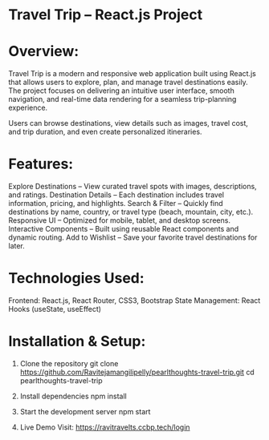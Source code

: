 # Travel Trip – React.js Project
# Overview:

Travel Trip is a modern and responsive web application built using React.js that allows users to explore, plan, and manage travel destinations easily. The project focuses on delivering an intuitive user interface, smooth navigation, and real-time data rendering for a seamless trip-planning experience.

Users can browse destinations, view details such as images, travel cost, and trip duration, and even create personalized itineraries.

# Features:

Explore Destinations – View curated travel spots with images, descriptions, and ratings.
Destination Details – Each destination includes travel information, pricing, and highlights.
Search & Filter – Quickly find destinations by name, country, or travel type (beach, mountain, city, etc.).
Responsive UI – Optimized for mobile, tablet, and desktop screens.
Interactive Components – Built using reusable React components and dynamic routing.
Add to Wishlist – Save your favorite travel destinations for later.

# Technologies Used:

Frontend: React.js, React Router, CSS3, Bootstrap
State Management: React Hooks (useState, useEffect)


# Installation & Setup:

1. Clone the repository
git clone https://github.com/Ravitejamangilipelly/pearlthoughts-travel-trip.git
cd pearlthoughts-travel-trip

2. Install dependencies
npm install

3. Start the development server
npm start

4. Live Demo
Visit: https://ravitravelts.ccbp.tech/login
